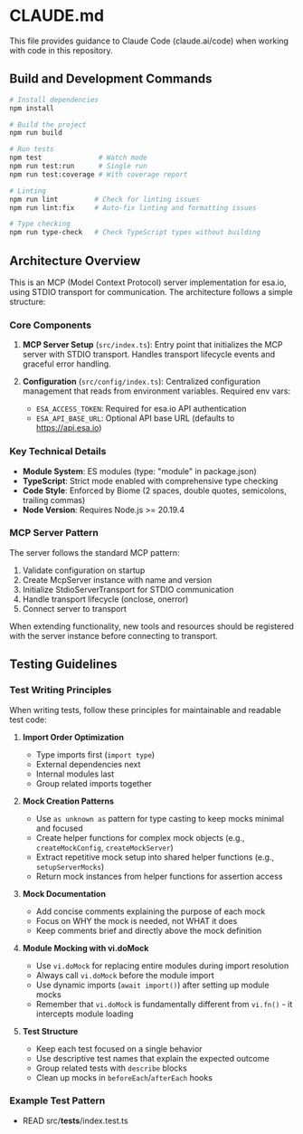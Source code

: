 # CLAUDE.md

This file provides guidance to Claude Code (claude.ai/code) when working with code in this repository.

## Build and Development Commands

```bash
# Install dependencies
npm install

# Build the project
npm run build

# Run tests
npm test              # Watch mode
npm run test:run      # Single run
npm run test:coverage # With coverage report

# Linting
npm run lint         # Check for linting issues
npm run lint:fix     # Auto-fix linting and formatting issues

# Type checking
npm run type-check   # Check TypeScript types without building
```

## Architecture Overview

This is an MCP (Model Context Protocol) server implementation for esa.io, using STDIO transport for communication. The architecture follows a simple structure:

### Core Components

1. **MCP Server Setup** (`src/index.ts`): Entry point that initializes the MCP server with STDIO transport. Handles transport lifecycle events and graceful error handling.

2. **Configuration** (`src/config/index.ts`): Centralized configuration management that reads from environment variables. Required env vars:
   - `ESA_ACCESS_TOKEN`: Required for esa.io API authentication
   - `ESA_API_BASE_URL`: Optional API base URL (defaults to https://api.esa.io)

### Key Technical Details

- **Module System**: ES modules (type: "module" in package.json)
- **TypeScript**: Strict mode enabled with comprehensive type checking
- **Code Style**: Enforced by Biome (2 spaces, double quotes, semicolons, trailing commas)
- **Node Version**: Requires Node.js >= 20.19.4

### MCP Server Pattern

The server follows the standard MCP pattern:
1. Validate configuration on startup
2. Create McpServer instance with name and version
3. Initialize StdioServerTransport for STDIO communication
4. Handle transport lifecycle (onclose, onerror)
5. Connect server to transport

When extending functionality, new tools and resources should be registered with the server instance before connecting to transport.

## Testing Guidelines

### Test Writing Principles

When writing tests, follow these principles for maintainable and readable test code:

1. **Import Order Optimization**
   - Type imports first (`import type`)
   - External dependencies next
   - Internal modules last
   - Group related imports together

2. **Mock Creation Patterns**
   - Use `as unknown as` pattern for type casting to keep mocks minimal and focused
   - Create helper functions for complex mock objects (e.g., `createMockConfig`, `createMockServer`)
   - Extract repetitive mock setup into shared helper functions (e.g., `setupServerMocks`)
   - Return mock instances from helper functions for assertion access

3. **Mock Documentation**
   - Add concise comments explaining the purpose of each mock
   - Focus on WHY the mock is needed, not WHAT it does
   - Keep comments brief and directly above the mock definition

4. **Module Mocking with vi.doMock**
   - Use `vi.doMock` for replacing entire modules during import resolution
   - Always call `vi.doMock` before the module import
   - Use dynamic imports (`await import()`) after setting up module mocks
   - Remember that `vi.doMock` is fundamentally different from `vi.fn()` - it intercepts module loading

5. **Test Structure**
   - Keep each test focused on a single behavior
   - Use descriptive test names that explain the expected outcome
   - Group related tests with `describe` blocks
   - Clean up mocks in `beforeEach`/`afterEach` hooks

### Example Test Pattern

- READ src/__tests__/index.test.ts
